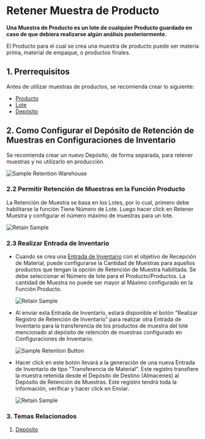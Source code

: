 <!-- add-breadcrumbs -->
# Retener Muestra de Producto

**Una Muestra de Producto es un lote de cualquier Producto guardado en caso de que debiera realizarse algún análisis posteriormente.**

El Producto para el cual se crea una muestra de producto puede ser materia prima, material de empaque, o productos finales. 

## 1. Prerrequisitos
Antes de utilizar muestras de productos, se recomienda crear lo siguiente: 

* [Producto](/docs/user/manual/en/stock/item)
* [Lote](/docs/user/manual/en/stock/batch)
* [Depósito](/docs/user/manual/en/stock/warehouse)

## 2. Como Configurar el Depósito de Retención de Muestras en Configuraciones de Inventario

Se recomienda crear un nuevo Depósito, de forma separada, para retener muestras y no utilizarlo en producción.

<img class="screenshot" alt="Sample Retention Warehouse" src="{{docs_base_url}}/assets/img/stock/sample-warehouse.png">

### 2.2 Permitir Retención de Muestras en la Función Producto
La Retención de Muestra se basa en los Lotes, por lo cual, primero debe habilitarse la función Tiene Número de Lote. Luego hacer click en Retener Muestra y configurar el número máximo de muestras para un lote.  

<img class="screenshot" alt="Retain Sample" src="{{docs_base_url}}/assets/img/stock/retain-sample.png">

### 2.3 Realizar Entrada de Inventario

* Cuando se crea una [Entrada de Inventario](/docs/user/manual/en/stock/stock-entry) con el objetivo de Recepción de Material, puede configurarse la Cantidad de Muestras para aquellos productos que tengan la opción de Retención de Muestra habilitada. Se debe seleccionar el Número de lote para el Producto/Productos. La cantidad de Muestra no puede ser mayor al Máximo configurado en la Función Producto.  

    <img class="screenshot" alt="Retain Sample" src="{{docs_base_url}}/assets/img/stock/material-receipt-sample.png">

* Al enviar esta Entrada de Inventario, estará disponible el botón "Realizar Registro de Retención de Inventario" para realizar otra Entrada de Inventario  para la transferencia de los productos de muestra del lote mencionado al depósito de retención de muestras configurado en Configuraciones de Inventario.

    ![Sample Retention Button](/docs/assets/img/stock/sample-retention-button.png)

* Hacer click en este botón llevará a la generación de una nueva Entrada de Inventario de tipo "Transferencia de Material". Este registro transfiere la muestra retenida desde el Depósito de Destino (Almacenes) al Depósito de Retención de Muestras. Este registro tendrá toda la información, verificar y hacer click en Enviar. 

    <img class="screenshot" alt="Retain Sample" src="{{docs_base_url}}/assets/img/stock/material-transfer-sample.png">

### 3. Temas Relacionados
1. [Depósito](/docs/user/manual/en/stock/warehouse)
